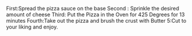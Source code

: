First:Spread the pizza sauce on the base
Second : Sprinkle the desired amount of cheese
Third: Put the Pizza in the Oven for 425 Degrees for 13 minutes
Fourth:Take out the pizza and brush the crust with Butter 
5:Cut to your liking and enjoy.